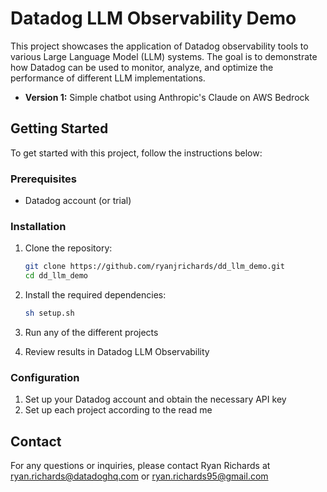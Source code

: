 # Datadog LLM Observability Demo

This project showcases the application of Datadog observability tools to various Large Language Model (LLM) systems. The goal is to demonstrate how Datadog can be used to monitor, analyze, and optimize the performance of different LLM implementations.

- **Version 1:** Simple chatbot using Anthropic's Claude on AWS Bedrock

## Getting Started

To get started with this project, follow the instructions below:

### Prerequisites

- Datadog account (or trial)

### Installation

1. Clone the repository:
    ```sh
    git clone https://github.com/ryanjrichards/dd_llm_demo.git
    cd dd_llm_demo
    ```

2. Install the required dependencies:
    ```sh
    sh setup.sh
    ```

3. Run any of the different projects

4. Review results in Datadog LLM Observability

### Configuration

1. Set up your Datadog account and obtain the necessary API key
2. Set up each project according to the read me

## Contact

For any questions or inquiries, please contact Ryan Richards at ryan.richards@datadoghq.com or ryan.richards95@gmail.com
